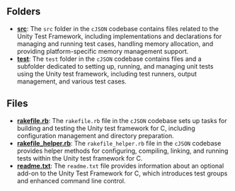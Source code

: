 ## Folders
- **[src](fixture/src.driver.md)**: The `src` folder in the `cJSON` codebase contains files related to the Unity Test Framework, including implementations and declarations for managing and running test cases, handling memory allocation, and providing platform-specific memory management support.
- **[test](fixture/test.driver.md)**: The `test` folder in the `cJSON` codebase contains files and a subfolder dedicated to setting up, running, and managing unit tests using the Unity test framework, including test runners, output management, and various test cases.

## Files
- **[rakefile.rb](fixture/rakefile.rb.driver.md)**: The `rakefile.rb` file in the `cJSON` codebase sets up tasks for building and testing the Unity test framework for C, including configuration management and directory preparation.
- **[rakefile_helper.rb](fixture/rakefile_helper.rb.driver.md)**: The `rakefile_helper.rb` file in the `cJSON` codebase provides helper methods for configuring, compiling, linking, and running tests within the Unity test framework for C.
- **[readme.txt](fixture/readme.txt.driver.md)**: The `readme.txt` file provides information about an optional add-on to the Unity Test Framework for C, which introduces test groups and enhanced command line control.
